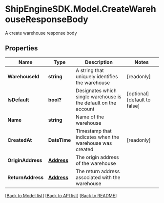 # ShipEngineSDK.Model.CreateWarehouseResponseBody
A create warehouse response body

## Properties

Name | Type | Description | Notes
------------ | ------------- | ------------- | -------------
**WarehouseId** | **string** | A string that uniquely identifies the warehouse | [readonly] 
**IsDefault** | **bool?** | Designates which single warehouse is the default on the account | [optional] [default to false]
**Name** | **string** | Name of the warehouse | 
**CreatedAt** | **DateTime** | Timestamp that indicates when the warehouse was created | [readonly] 
**OriginAddress** | [**Address**](Address.md) | The origin address of the warehouse | 
**ReturnAddress** | [**Address**](Address.md) | The return address associated with the warehouse | 

[[Back to Model list]](../README.md#documentation-for-models) [[Back to API list]](../README.md#documentation-for-api-endpoints) [[Back to README]](../README.md)

